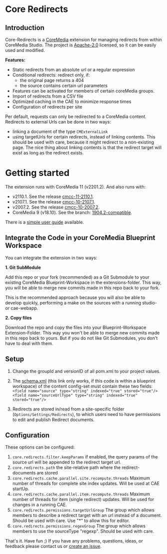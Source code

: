 Core Redirects
==============

Introduction
------------

Core-Redirects is a [CoreMedia](http://www.coremedia.com) extension for managing redirects from within CoreMedia Studio.
The project is [Apache-2.0](./LICENSE) licensed, so it can be easily used and modified.

**Features:**

- Static redirects from an absolute url or a regular expression
- Conditional redirects: redirect only, if:
  - the original page returns a 404
  - the source contains certain url parameters
- Features can be activated for members of certain coreMedia groups.
- Import of redirects from a CSV file
- Optimized caching in the CAE to minimize response times
- Configuration of redirects per site

Per default, requests can only be redirected to a CoreMedia content. Redirects to external Urls can be done in two ways:
* linking a document of the type `CMExternalLink`
* using targetUrls for certain redirects, instead of linking contents. This should be used with care, because it might redirect to a non-existing page. The nice thing about linking contents is that the redirect target will exist as long as the redirect exists.


Getting started
===============

The extension runs with CoreMedia 11 (v2201.2). And also runs with:
- v2110.1. See the release [cmcc-11-2110.1](https://github.com/tallence/core-redirects/releases/tag/cmcc-11-2110.1).
- v2107.1. See the release [cmcc-10-2107.1](https://github.com/tallence/core-redirects/releases/tag/cmcc-10-2107.1).
- v2007.2. See the release [cmcc-10-2007.2](https://github.com/tallence/core-redirects/releases/tag/cmcc-10-2007.2).
- CoreMedia 9 (v18.10). See the branch: [1904.2-compatible](https://github.com/tallence/core-redirects/tree/cm9-1904).

There is a [simple user guide](docs/userguide.md) available.

Integrate the Code in your CoreMedia Blueprint Workspace
--------------------------------------------------------

You can integrate the extension in two ways:

**1. Git SubModule**

Add this repo or your fork (recommended) as a Git Submodule to your existing CoreMedia Blueprint-Workspace in the
extensions-folder. This way, you will be able to merge new commits made in this repo back to your fork.

This is the recommended approach because you will also be able to develop quickly, performing a make on the sources with
a running studio- or cae-webapp.
 
**2. Copy files**

Download the repo and copy the files into your Blueprint-Workspace Extension-Folder.
This way you won't be able to merge new commits made in this repo back to yours. But if you do not like Git Submodules,
you don't have to deal with them. 


Setup
-----
1. Change the groupId and versionID of all pom.xml to your project values.

2. The [schema.xml](../../modules/search/solr-config/src/main/app/configsets/content/conf/schema.xml) (this link only
works, if this code is within a blueprint workspace) of the content config-set must contain these two fields: 
     `<field name="source" type="string" indexed="true" stored="true"/>`
     `<field name="sourceUrlType" type="string" indexed="true" stored="true"/>`

3. Redirects are stored in/read from a site-specific folder (`Options/Settings/Redirects`), to which users need to have
permissions to edit and publish Redirect documents.

Configuration
-------
These options can be configured:
1. `core.redirects.filter.keepParams` if enabled, the query params of the source url will be appended to the redirect target url.
2. `core.redirects.path` the site-relative path where the redirect-documents are stored
3. `core.redirects.cache.parallel.site.recompute.threads` Maximum number of threads for complete site index updates. Will be used at CAE startUp.
4. `core.redirects.cache.parallel.item.recompute.threads` Maximum number of threads for item (single redirect) updates. Will be used for changes in a running CAE.
5. `core.redirects.permissions.targetUrlGroup` The group which allows members to describe a redirect target with an url instead of a document. Should be used with care. Use "*" to allow this for editor.
6. `core.redirects.permissions.regexGroup` The group which allows members to use the sourceType "regexp". Should be used with care.

That's it. Have fun ;) If you have any problems, questions, ideas, or feedback please contact us or
[create an issue](https://github.com/tallence/core-redirects/issues). 
